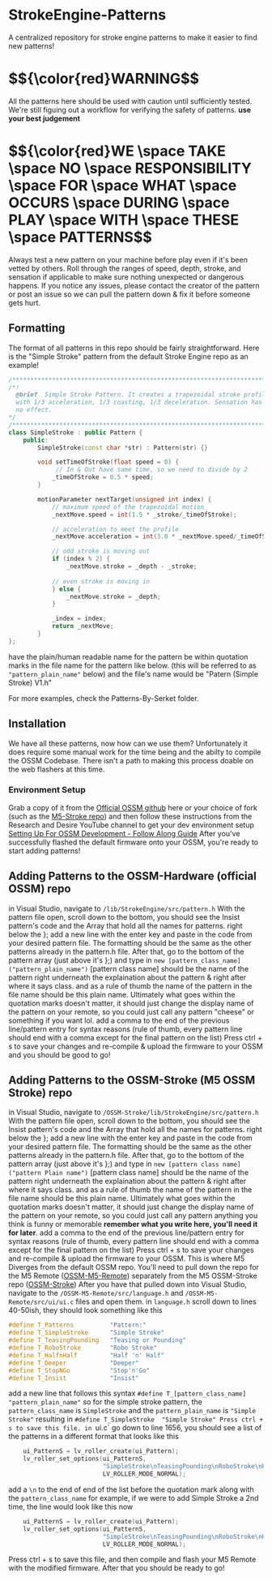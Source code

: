 # StrokeEngine-Patterns
A centralized repository for stroke engine patterns to make it easier to find new patterns!

# $${\color{red}WARNING$$
All the patterns here should be used with caution until sufficiently tested. We're still figuing out a workflow for verifying the safety of patterns. **use your best judgement**
# $${\color{red}WE \space TAKE \space NO \space RESPONSIBILITY \space FOR \space WHAT \space OCCURS \space DURING \space PLAY \space WITH \space THESE \space PATTERNS$$
Always test a new pattern on your machine before play even if it's been vetted by others.
Roll through the ranges of speed, depth, stroke, and sensation if applicable to make sure nothing unexpected or dangerous happens.
If you notice any issues, please contact the creator of the pattern or post an issue so we can pull the pattern down & fix it before someone gets hurt.

## Formatting
The format of all patterns in this repo should be fairly straightforward. Here is the "Simple Stroke" pattern from the default Stroke Engine repo as an example!
```cpp
/**************************************************************************/
/*!
  @brief  Simple Stroke Pattern. It creates a trapezoidal stroke profile
  with 1/3 acceleration, 1/3 coasting, 1/3 deceleration. Sensation has 
  no effect.
*/
/**************************************************************************/
class SimpleStroke : public Pattern {
    public:
        SimpleStroke(const char *str) : Pattern(str) {}

        void setTimeOfStroke(float speed = 0) { 
             // In & Out have same time, so we need to divide by 2
            _timeOfStroke = 0.5 * speed; 
        }   

        motionParameter nextTarget(unsigned int index) {
            // maximum speed of the trapezoidal motion 
            _nextMove.speed = int(1.5 * _stroke/_timeOfStroke);

            // acceleration to meet the profile
            _nextMove.acceleration = int(3.0 * _nextMove.speed/_timeOfStroke);

            // odd stroke is moving out    
            if (index % 2) {
                _nextMove.stroke = _depth - _stroke;
            
            // even stroke is moving in
            } else {
                _nextMove.stroke = _depth;
            }

            _index = index;
            return _nextMove;
        }
};
```
have the plain/human readable name for the pattern be within quotation marks in the file name for the pattern like below. (this will be referred to as `"pattern_plain_name"` below)
and the file's name would be "Patern (Simple Stroke) V1.h"

For more examples, check the Patterns-By-Serket folder.

## Installation
We have all these patterns, now how can we use them? Unfortunately it does require some manual work for the time being and the abilty to compile the OSSM Codebase. There isn't a path to making this process doable on the web flashers at this time.
### Environment Setup
Grab a copy of it from the [Official OSSM github](https://github.com/KinkyMakers/OSSM-hardware) here or your choice of fork (such as the [M5-Stroke repo](https://github.com/ortlof/OSSM-Stroke)) and then follow these instructions from the Research and Desire YouTube channel to get your dev environment setup [Setting Up For OSSM Development - Follow Along Guide](https://www.youtube.com/watch?v=5f4FZcFFXaA)
After you've successfully flashed the default firmware onto your OSSM, you're ready to start adding patterns!
## Adding Patterns to the OSSM-Hardware (official OSSM) repo
in Visual Studio, navigate to `/lib/StrokeEngine/src/pattern.h` With the pattern file open, scroll down to the bottom, you should see the Insist pattern's code and the Array that hold all the names for patterns. right below the }; add a new line with the enter key and paste in the code from your desired pattern file. The formatting should be the same as the other patterns already in the pattern.h file. After that, go to the bottom of the pattern array (just above it's };) and type in `new [pattern_class_name]("pattern_plain_name")` [pattern class name] should be the name of the pattern right underneath the explaination about the pattern & right after where it says class. and as a rule of thumb the name of the pattern in the file name should be this plain name. Ultimately what goes within the quotation marks doesn't matter, it should just change the display name of the pattern on your remote, so you could just call any pattern "cheese" or something if you want lol.
add a comma to the end of the previous line/pattern entry for syntax reasons (rule of thumb, every pattern line should end with a comma except for the final pattern on the list)
Press ctrl + s to save your changes and re-compile & upload the firmware to your OSSM and you should be good to go!

## Adding Patterns to the OSSM-Stroke (M5 OSSM Stroke) repo
in Visual Studio, navigate to `/OSSM-Stroke/lib/StrokeEngine/src/pattern.h` With the pattern file open, scroll down to the bottom, you should see the Insist pattern's code and the Array that hold all the names for patterns. right below the }; add a new line with the enter key and paste in the code from your desired pattern file. The formatting should be the same as the other patterns already in the pattern.h file. After that, go to the bottom of the pattern array (just above it's };) and type in `new [pattern class name]("pattern Plain name")` [pattern class name] should be the name of the pattern right underneath the explaination about the pattern & right after where it says class. and as a rule of thumb the name of the pattern in the file name should be this plain name. Ultimately what goes within the quotation marks doesn't matter, it should just change the display name of the pattern on your remote, so you could just call any pattern anything you think is funny or memorable **remember what you write here, you'll need it for later**.
add a comma to the end of the previous line/pattern entry for syntax reasons (rule of thumb, every pattern line should end with a comma except for the final pattern on the list)
Press ctrl + s to save your changes and re-compile & upload the firmware to your OSSM.
This is where M5 Diverges from the default OSSM repo. You'll need to pull down the repo for the M5 Remote ([OSSM-M5-Remote](https://github.com/ortlof/OSSM-M5-Remote)) separately from the M5 OSSM-Stroke repo ([OSSM-Stroke](https://github.com/ortlof/OSSM-Stroke))
After you have that pulled down into Visual Studio, navigate to the `/OSSM-M5-Remote/src/language.h` and `/OSSM-M5-Remote/src/ui/ui.c` files and open them.
in `language.h` scroll down to lines 40-50ish, they should look something like this
```cpp
#define T_Patterns          "Pattern:"
#define T_SimpleStroke      "Simple Stroke"
#define T_TeasingPounding   "Teasing or Pounding"
#define T_RoboStroke        "Robo Stroke"
#define T_HalfnHalf         "Half 'n' Half"
#define T_Deeper            "Deeper"
#define T_StopNGo           "Stop'n'Go"
#define T_Insist            "Insist"
```
add a new line that follows this syntax `#define T_[pattern_class_name]  "pattern_plain_name"` so for the simple stroke pattern, the `pattern_class_name` is `SimpleStroke` and the `pattern_plain_name` is `"Simple Stroke"` resulting in `#define T_SimpleStroke  "Simple Stroke"
Press ctrl + s to save this file.
in `ui.c` go down to line 1656, you should see a list of the patterns in a different format that looks like this
```cpp
    ui_PatternS = lv_roller_create(ui_Pattern);
    lv_roller_set_options(ui_PatternS,
                          "SimpleStroke\nTeasingPounding\nRoboStroke\nHalfnHalf\nDeeper\nStopNGo\nInsist",
                          LV_ROLLER_MODE_NORMAL);
```
add a `\n` to the end of end of the list before the quotation mark along with the `pattern_class_name` for example, if we were to add Simple Stroke a 2nd time, the line would look like this now
```cpp
    ui_PatternS = lv_roller_create(ui_Pattern);
    lv_roller_set_options(ui_PatternS,
                          "SimpleStroke\nTeasingPounding\nRoboStroke\nHalfnHalf\nDeeper\nStopNGo\nInsist\nSimpleStroke",
                          LV_ROLLER_MODE_NORMAL);
```
Press ctrl + s to save this file, and then compile and flash your M5 Remote with the modified firmware.
After that you should be ready to go!